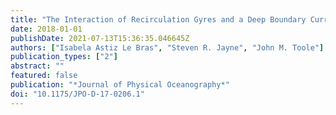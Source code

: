 ```yaml
---
title: "The Interaction of Recirculation Gyres and a Deep Boundary Current"
date: 2018-01-01
publishDate: 2021-07-13T15:36:35.046645Z
authors: ["Isabela Astiz Le Bras", "Steven R. Jayne", "John M. Toole"]
publication_types: ["2"]
abstract: ""
featured: false
publication: "*Journal of Physical Oceanography*"
doi: "10.1175/JPO-D-17-0206.1"
---
```


